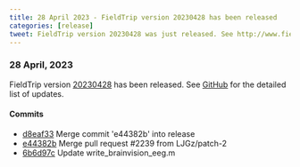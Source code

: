 ```yaml
---
title: 28 April 2023 - FieldTrip version 20230428 has been released
categories: [release]
tweet: FieldTrip version 20230428 was just released. See http://www.fieldtriptoolbox.org/#28-april-2023
---
```


### 28 April, 2023

FieldTrip version [20230428](http://github.com/fieldtrip/fieldtrip/releases/tag/20230428) has been released.
See [GitHub](https://github.com/fieldtrip/fieldtrip/compare/20230427...20230428) for the detailed list of updates.

#### Commits

- [d8eaf33](http://github.com/fieldtrip/fieldtrip/commit/d8eaf33) Merge commit 'e44382b' into release
- [e44382b](http://github.com/fieldtrip/fieldtrip/commit/e44382b) Merge pull request #2239 from LJGz/patch-2
- [6b6d97c](http://github.com/fieldtrip/fieldtrip/commit/6b6d97c) Update write_brainvision_eeg.m
